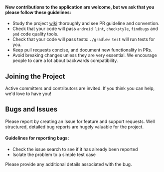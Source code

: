 #### New contributions to the application are welcome, but we ask that you please follow these guidelines:

-   Study the project  [wiki](https://github.com/omokolataiwo/converge-one-up/wiki)  thoroughly and see PR guideline and convention.
-   Check that your code will pass  `android lint`,  `checkstyle`,  `findbugs`  and  `pmd`  code quality tools.
-   Check that your code will pass tests:  `./gradlew test`  will run tests for you.
-   Keep pull requests concise, and document new functionality in PRs.
-   Avoid breaking changes unless they are very essential. We encourage people to care a lot about backwards compatibility.

## [](https://github.com/omokolataiwo/converge-one-up/blob/develop/contributing.md#joining-the-project)Joining the Project

Active committers and contributors are invited. If you think you can help, we'd love to have you!

## [](https://github.com/omokolataiwo/converge-one-up/blob/develop/contributing.md#bugs-and-issues)Bugs and Issues

Please report by creating an Issue for feature and support requests. Well structured, detailed bug reports are hugely valuable for the project.

#### [](https://github.com/omokolataiwo/converge-one-up/blob/develop/contributing.md#guidelines-for-reporting-bugs)Guidelines for reporting bugs:

-   Check the issue search to see if it has already been reported
-   Isolate the problem to a simple test case

Please provide any additional details associated with the bug.
